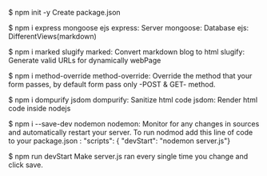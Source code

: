 \$ npm init -y
Create package.json

\$ npm i express mongoose ejs
express: Server
mongoose: Database
ejs: DifferentViews(markdown)

\$ npm i marked slugify
marked: Convert markdown blog to html
slugify: Generate valid URLs for dynamically webPage

\$ npm i method-override
method-override: Override the method that your form passes, by default form pass only -POST & GET- method.

\$ npm i dompurify jsdom
dompurify: Sanitize html code
jsdom: Render html code inside nodejs

\$ npm i --save-dev nodemon
nodemon: Monitor for any changes in sources and automatically restart your server.
To run nodmod add this line of code to your package.json :
"scripts": {
"devStart": "nodemon server.js"}

\$ npm run devStart
Make server.js ran every single time you change and click save.

